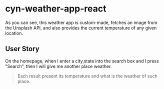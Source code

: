# cyn-weather-app-react

As you can see, this weather app is custom-made, fetches an image from the Unsplash API, and also provides the current temperature of any given location.

## User Story
On the homepage, when I enter a city,state into the search box and I press "Search", then I will give me another place weather.
> Each result present its temperature and what is the weather of such place.


